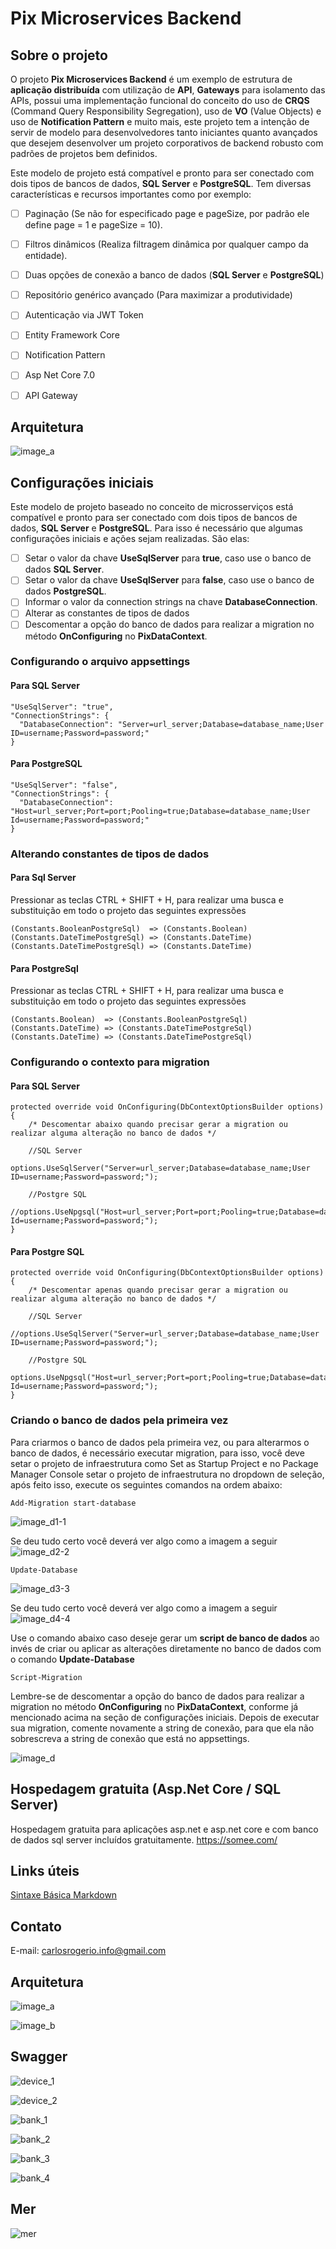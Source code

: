 # Pix Microservices Backend

## Sobre o projeto

O projeto **Pix Microservices Backend** é um exemplo de estrutura de **aplicação distribuída** com utilização de **API**, **Gateways** para isolamento das APIs, possui uma implementação funcional do conceito do uso de **CRQS** (Command Query Responsibility Segregation), uso de **VO** (Value Objects) e uso de **Notification Pattern** e muito mais, este projeto tem a intenção de servir de modelo para desenvolvedores tanto iniciantes quanto avançados que desejem desenvolver um projeto corporativos de backend robusto com padrões de projetos bem definidos.

Este modelo de projeto está compatível e pronto para ser conectado com dois tipos de bancos de dados, **SQL Server** e **PostgreSQL**. Tem diversas características e recursos importantes como por exemplo:

- [ ] Paginação (Se não for especificado page e pageSize, por padrão ele define page = 1 e pageSize = 10).
- [ ] Filtros dinâmicos (Realiza filtragem dinâmica por qualquer campo da entidade).
- [ ] Duas opções de conexão a banco de dados (**SQL Server** e **PostgreSQL**)
- [ ] Repositório genérico avançado (Para maximizar a produtividade)
- [ ] Autenticação via JWT Token
- [ ] Entity Framework Core
- [ ] Notification Pattern
- [ ] Asp Net Core 7.0
- [ ] API Gateway


## Arquitetura
![image_a](https://github.com/carlosrogerioinfo/pix-microservices/assets/72615280/ba4b790f-cf8f-4911-8aa8-a3baf829dca1)


## Configurações iniciais

Este modelo de projeto baseado no conceito de microsserviços está compatível e pronto para ser conectado com dois tipos de bancos de dados, **SQL Server** e **PostgreSQL**. Para isso é necessário que algumas configurações iniciais e ações sejam realizadas. São elas:

- [ ] Setar o valor da chave **UseSqlServer** para **true**, caso use o banco de dados **SQL Server**.
- [ ] Setar o valor da chave **UseSqlServer** para **false**, caso use o banco de dados **PostgreSQL**.
- [ ] Informar o valor da connection strings na chave **DatabaseConnection**.
- [ ] Alterar as constantes de tipos de dados
- [ ] Descomentar a opção do banco de dados para realizar a migration no método **OnConfiguring** no **PixDataContext**.

### Configurando o arquivo appsettings

#### Para SQL Server

```
"UseSqlServer": "true",
"ConnectionStrings": {
  "DatabaseConnection": "Server=url_server;Database=database_name;User ID=username;Password=password;"
}
```

#### Para PostgreSQL

```
"UseSqlServer": "false",
"ConnectionStrings": {
  "DatabaseConnection": "Host=url_server;Port=port;Pooling=true;Database=database_name;User Id=username;Password=password;"
}
```

### Alterando constantes de tipos de dados

#### Para Sql Server
Pressionar as teclas CTRL + SHIFT + H, para realizar uma busca e substituição em todo o projeto das seguintes expressões

```
(Constants.BooleanPostgreSql)  => (Constants.Boolean)
(Constants.DateTimePostgreSql) => (Constants.DateTime)
(Constants.DateTimePostgreSql) => (Constants.DateTime)
```

#### Para PostgreSql
Pressionar as teclas CTRL + SHIFT + H, para realizar uma busca e substituição em todo o projeto das seguintes expressões

```
(Constants.Boolean)  => (Constants.BooleanPostgreSql)
(Constants.DateTime) => (Constants.DateTimePostgreSql)
(Constants.DateTime) => (Constants.DateTimePostgreSql)
```

### Configurando o contexto para migration

#### Para SQL Server

```
protected override void OnConfiguring(DbContextOptionsBuilder options)
{
    /* Descomentar abaixo quando precisar gerar a migration ou realizar alguma alteração no banco de dados */

    //SQL Server 
    options.UseSqlServer("Server=url_server;Database=database_name;User ID=username;Password=password;");

    //Postgre SQL
    //options.UseNpgsql("Host=url_server;Port=port;Pooling=true;Database=database_name;User Id=username;Password=password;");
}
```

#### Para Postgre SQL

```
protected override void OnConfiguring(DbContextOptionsBuilder options)
{
    /* Descomentar apenas quando precisar gerar a migration ou realizar alguma alteração no banco de dados */

    //SQL Server 
    //options.UseSqlServer("Server=url_server;Database=database_name;User ID=username;Password=password;");

    //Postgre SQL
    options.UseNpgsql("Host=url_server;Port=port;Pooling=true;Database=database_name;User Id=username;Password=password;");
}
```

### Criando o banco de dados pela primeira vez

Para criarmos o banco de dados pela primeira vez, ou para alterarmos o banco de dados, é necessário executar migration, para isso, você deve setar o projeto de infraestrutura como Set as Startup Project e no Package Manager Console setar o projeto de infraestrutura no dropdown de seleção, após feito isso, execute os seguintes comandos na ordem abaixo:

```
Add-Migration start-database
```
![image_d1-1](https://github.com/carlosrogerioinfo/pix-microservices/assets/72615280/85eb5169-ec84-4ac6-b400-87322a40d5ff)

Se deu tudo certo você deverá ver algo como a imagem a seguir
![image_d2-2](https://github.com/carlosrogerioinfo/pix-microservices/assets/72615280/8f6bad81-e313-4e18-bb2e-834048f9821d)

```
Update-Database
```
![image_d3-3](https://github.com/carlosrogerioinfo/pix-microservices/assets/72615280/f4e2dd7b-cc5c-416a-8e9c-ca31060b0000)

Se deu tudo certo você deverá ver algo como a imagem a seguir
![image_d4-4](https://github.com/carlosrogerioinfo/pix-microservices/assets/72615280/b2f2a667-fd54-4dd5-997c-bf383c54afe0)

Use o comando abaixo caso deseje gerar um **script de banco de dados** ao invés de criar ou aplicar as alterações diretamente no banco de dados com o comando **Update-Database**
```
Script-Migration
```

Lembre-se de descomentar a opção do banco de dados para realizar a migration no método **OnConfiguring** no **PixDataContext**, conforme já mencionado acima na seção de configurações iniciais. Depois de executar sua migration, comente novamente a string de conexão, para que ela não sobrescreva a string de conexão que está no appsettings.

![image_d](https://github.com/carlosrogerioinfo/pix-microservices/assets/72615280/03a1d708-9fe1-4e14-82a7-22a5dd5e176e)


## Hospedagem gratuita (Asp.Net Core / SQL Server)

Hospedagem gratuita para aplicações asp.net e asp.net core e com banco de dados sql server incluídos gratuitamente.
<a href="https://somee.com/" target="_blank">https://somee.com/</a>

## Links úteis
<a href="https://www.markdownguide.org/basic-syntax/#overview" target="_blank">Sintaxe Básica Markdown</a>

## Contato
E-mail: carlosrogerio.info@gmail.com <br/>

## Arquitetura

![image_a](https://github.com/carlosrogerioinfo/pix-microservices/assets/72615280/ba4b790f-cf8f-4911-8aa8-a3baf829dca1)

![image_b](https://github.com/carlosrogerioinfo/pix-microservices/assets/72615280/383812dd-1086-45bf-a53a-91c051c4d303)

## Swagger

![device_1](https://github.com/carlosrogerioinfo/pix-microservices/assets/72615280/9baf0518-c507-4172-b6b4-cd324c211da5)

![device_2](https://github.com/carlosrogerioinfo/pix-microservices/assets/72615280/8d4089ba-5362-4679-a1f6-07860e07e1d9)

![bank_1](https://github.com/carlosrogerioinfo/pix-microservices/assets/72615280/23fe3071-c35b-4a7a-931e-24ce3fdeabbb)

![bank_2](https://github.com/carlosrogerioinfo/pix-microservices/assets/72615280/a21e464d-966e-4246-b2cc-fe55865da890)

![bank_3](https://github.com/carlosrogerioinfo/pix-microservices/assets/72615280/add42b7c-888b-4e16-8367-ba3df8f3747c)

![bank_4](https://github.com/carlosrogerioinfo/pix-microservices/assets/72615280/5abeb3a7-f155-4fb5-a2be-2eb33722b2c8)

## Mer

![mer](https://github.com/carlosrogerioinfo/pix-microservices/assets/72615280/d1255410-e50c-4b99-a853-ad07c816c1ed)

